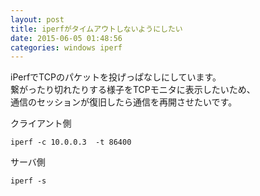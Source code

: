 ```yaml
---
layout: post
title: iperfがタイムアウトしないようにしたい
date: 2015-06-05 01:48:56
categories: windows iperf
---
```

<!-- {% raw %} -->
<p>iPerfでTCPのパケットを投げっぱなしにしています。<br>
繋がったり切れたりする様子をTCPモニタに表示したいため、<br>
通信のセッションが復旧したら通信を再開させたいです。</p>

<p>クライアント側</p>

<pre><code>iperf -c 10.0.0.3  -t 86400
</code></pre>

<p>サーバ側</p>

<pre><code>iperf -s 
</code></pre>
<!-- {% endraw %} -->
